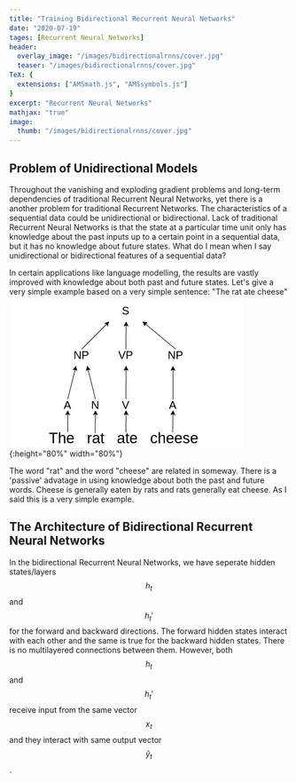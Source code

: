 ```yaml
---
title: "Training Bidirectional Recurrent Neural Networks"
date: "2020-07-19"
tages: [Recurrent Neural Networks]
header:
  overlay_image: "/images/bidirectionalrnns/cover.jpg"
  teaser: "/images/bidirectionalrnns/cover.jpg"
TeX: {
  extensions: ["AMSmath.js", "AMSsymbols.js"]
}
excerpt: "Recurrent Neural Networks"
mathjax: "true"
image:
  thumb: "/images/bidirectionalrnns/cover.jpg"
---
```


## Problem of Unidirectional Models

Throughout the vanishing and exploding gradient problems and long-term dependencies of traditional Recurrent Neural Networks, yet there is a another problem for traditional Recurrent Networks. The characteristics of a sequential data  could be unidirectional or bidirectional. Lack of traditional Recurrent Neural Networks is that the state at a particular time unit only has knowledge about the past inputs up to a certain point in a sequential data, but it has no knowledge about future states. What do I mean when I say unidirectional or bidirectional features of a sequential data?

In certain applications like language modelling, the results are vastly improved with knowledge about both past and future states. Let's give a very simple example based on a very simple sentence: "The rat ate cheese"

![test image size](/images/bidirectionalrnns/phrase.png){:height="80%" width="80%"}

The word "rat" and the word "cheese" are related in someway. There is a 'passive' advatage in using knowledge about both the past and future words. Cheese is generally eaten by rats and rats generally eat cheese. As I said this is a very simple example.

## The Architecture of Bidirectional Recurrent Neural Networks
In the bidirectional Recurrent Neural Networks, we have seperate hidden states/layers $$h_t$$ and $$h_t'$$ for the forward and backward directions. The forward hidden states interact with each other and the same is true for the backward hidden states. There is no multilayered connections between them. However, both $$h_t$$ and $$h_t'$$ receive input from the same vector $$x_t$$and they interact with same output vector $$ \hat{y}_t$$.
